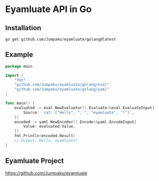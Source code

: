# Eyamluate API in Go

## Installation

```shell
go get github.com/Jumpaku/eyamluate/golang@latest
```

## Example

```go
package main

import (
	"fmt"
	"github.com/Jumpaku/eyamluate/golang/eval"
	"github.com/Jumpaku/eyamluate/golang/yaml"
)

func main() {
	evaluated := eval.NewEvaluator().Evaluate(&eval.EvaluateInput{
		Source: `cat: ["Hello", ", ", "eyamluate", "!"]`,
	})
	encoded := yaml.NewEncoder().Encode(&yaml.EncodeInput{
		Value: evaluated.Value,
	})
	fmt.Println(encoded.Result)
	// Output: Hello, eyamluate!
}
```

## Eyamluate Project

https://github.com/Jumpaku/eyamluate